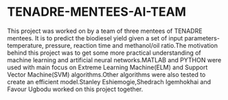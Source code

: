 # TENADRE-MENTEES-AI-TEAM
This project was worked on by a team of three mentees of TENADRE mentees. It is to predict the biodiesel yield given a set of input parameters- temperature, pressure, reaction time and methanol/oil ratio.The motivation behind this project was to get some more practical understanding of machine learning and artificial neural networks.MATLAB and PYTHON were used with main focus on Extreme Learning Machine(ELM) and Support Vector Machine(SVM) algorithms.Other algorithms were also tested to create an efficient model.Stanley Eshiemogie,Shedrach Igemhokhai and Favour Ugbodu worked on this project together.
